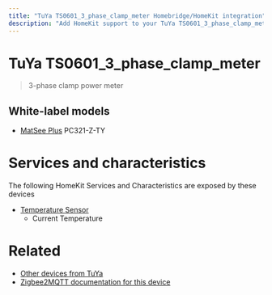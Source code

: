```yaml
---
title: "TuYa TS0601_3_phase_clamp_meter Homebridge/HomeKit integration"
description: "Add HomeKit support to your TuYa TS0601_3_phase_clamp_meter, using Homebridge, Zigbee2MQTT and homebridge-z2m."
---
```

<!---
This file has been GENERATED using src/docgen/docgen.ts
DO NOT EDIT THIS FILE MANUALLY!
-->
# TuYa TS0601_3_phase_clamp_meter
> 3-phase clamp power meter


## White-label models
* [MatSee Plus](../index.md#matsee_plus) PC321-Z-TY

# Services and characteristics
The following HomeKit Services and Characteristics are exposed by
these devices

* [Temperature Sensor](../../sensors.md)
  * Current Temperature


# Related
* [Other devices from TuYa](../index.md#tuya)
* [Zigbee2MQTT documentation for this device](https://www.zigbee2mqtt.io/devices/TS0601_3_phase_clamp_meter.html)